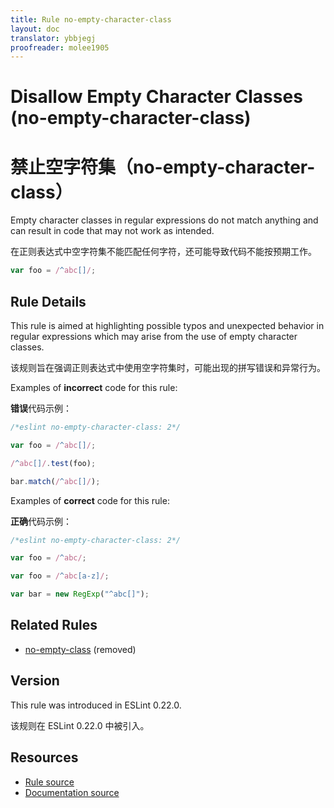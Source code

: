 ```yaml
---
title: Rule no-empty-character-class
layout: doc
translator: ybbjegj
proofreader: molee1905
---
```

<!-- Note: No pull requests accepted for this file. See README.md in the root directory for details. -->

# Disallow Empty Character Classes (no-empty-character-class)

# 禁止空字符集（no-empty-character-class）

Empty character classes in regular expressions do not match anything and can result in code that may not work as intended.

在正则表达式中空字符集不能匹配任何字符，还可能导致代码不能按预期工作。

```js
var foo = /^abc[]/;
```

## Rule Details

This rule is aimed at highlighting possible typos and unexpected behavior in regular expressions which may arise from the use of empty character classes.

该规则旨在强调正则表达式中使用空字符集时，可能出现的拼写错误和异常行为。

Examples of **incorrect** code for this rule:

**错误**代码示例：

```js
/*eslint no-empty-character-class: 2*/

var foo = /^abc[]/;

/^abc[]/.test(foo);

bar.match(/^abc[]/);
```

Examples of **correct** code for this rule:

**正确**代码示例：

```js
/*eslint no-empty-character-class: 2*/

var foo = /^abc/;

var foo = /^abc[a-z]/;

var bar = new RegExp("^abc[]");
```

## Related Rules

* [no-empty-class](no-empty-class) (removed)

## Version

This rule was introduced in ESLint 0.22.0.

该规则在 ESLint 0.22.0 中被引入。

## Resources

* [Rule source](https://github.com/eslint/eslint/tree/master/lib/rules/no-empty-character-class.js)
* [Documentation source](https://github.com/eslint/eslint/tree/master/docs/rules/no-empty-character-class.md)
